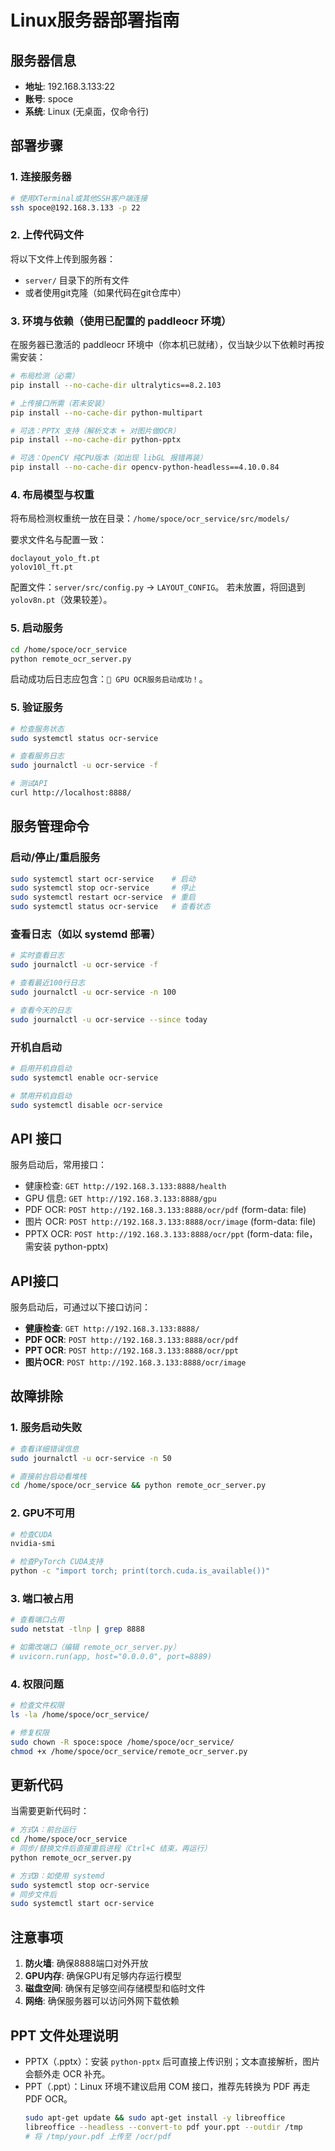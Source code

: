 # Linux服务器部署指南

## 服务器信息
- **地址**: 192.168.3.133:22
- **账号**: spoce
- **系统**: Linux (无桌面，仅命令行)

## 部署步骤

### 1. 连接服务器
```bash
# 使用XTerminal或其他SSH客户端连接
ssh spoce@192.168.3.133 -p 22
```

### 2. 上传代码文件
将以下文件上传到服务器：
- `server/` 目录下的所有文件
- 或者使用git克隆（如果代码在git仓库中）

### 3. 环境与依赖（使用已配置的 paddleocr 环境）
在服务器已激活的 paddleocr 环境中（你本机已就绪），仅当缺少以下依赖时再按需安装：
```bash
# 布局检测（必需）
pip install --no-cache-dir ultralytics==8.2.103

# 上传接口所需（若未安装）
pip install --no-cache-dir python-multipart

# 可选：PPTX 支持（解析文本 + 对图片做OCR）
pip install --no-cache-dir python-pptx

# 可选：OpenCV 纯CPU版本（如出现 libGL 报错再装）
pip install --no-cache-dir opencv-python-headless==4.10.0.84
```

### 4. 布局模型与权重
将布局检测权重统一放在目录：`/home/spoce/ocr_service/src/models/`

要求文件名与配置一致：
```
doclayout_yolo_ft.pt
yolov10l_ft.pt
```
配置文件：`server/src/config.py` → `LAYOUT_CONFIG`。
若未放置，将回退到 `yolov8n.pt`（效果较差）。

### 5. 启动服务
```bash
cd /home/spoce/ocr_service
python remote_ocr_server.py
```
启动成功后日志应包含：`🚀 GPU OCR服务启动成功！`。

### 5. 验证服务
```bash
# 检查服务状态
sudo systemctl status ocr-service

# 查看服务日志
sudo journalctl -u ocr-service -f

# 测试API
curl http://localhost:8888/
```

## 服务管理命令

### 启动/停止/重启服务
```bash
sudo systemctl start ocr-service    # 启动
sudo systemctl stop ocr-service     # 停止
sudo systemctl restart ocr-service  # 重启
sudo systemctl status ocr-service   # 查看状态
```

### 查看日志（如以 systemd 部署）
```bash
# 实时查看日志
sudo journalctl -u ocr-service -f

# 查看最近100行日志
sudo journalctl -u ocr-service -n 100

# 查看今天的日志
sudo journalctl -u ocr-service --since today
```

### 开机自启动
```bash
# 启用开机自启动
sudo systemctl enable ocr-service

# 禁用开机自启动
sudo systemctl disable ocr-service
```

## API 接口

服务启动后，常用接口：

- 健康检查: `GET http://192.168.3.133:8888/health`
- GPU 信息: `GET http://192.168.3.133:8888/gpu`
- PDF OCR: `POST http://192.168.3.133:8888/ocr/pdf` (form-data: file)
- 图片 OCR: `POST http://192.168.3.133:8888/ocr/image` (form-data: file)
- PPTX OCR: `POST http://192.168.3.133:8888/ocr/ppt` (form-data: file，需安装 python-pptx)

## API接口

服务启动后，可通过以下接口访问：

- **健康检查**: `GET http://192.168.3.133:8888/`
- **PDF OCR**: `POST http://192.168.3.133:8888/ocr/pdf`
- **PPT OCR**: `POST http://192.168.3.133:8888/ocr/ppt`
- **图片OCR**: `POST http://192.168.3.133:8888/ocr/image`

## 故障排除

### 1. 服务启动失败
```bash
# 查看详细错误信息
sudo journalctl -u ocr-service -n 50

# 直接前台启动看堆栈
cd /home/spoce/ocr_service && python remote_ocr_server.py
```

### 2. GPU不可用
```bash
# 检查CUDA
nvidia-smi

# 检查PyTorch CUDA支持
python -c "import torch; print(torch.cuda.is_available())"
```

### 3. 端口被占用
```bash
# 查看端口占用
sudo netstat -tlnp | grep 8888

# 如需改端口（编辑 remote_ocr_server.py）
# uvicorn.run(app, host="0.0.0.0", port=8889)
```

### 4. 权限问题
```bash
# 检查文件权限
ls -la /home/spoce/ocr_service/

# 修复权限
sudo chown -R spoce:spoce /home/spoce/ocr_service/
chmod +x /home/spoce/ocr_service/remote_ocr_server.py
```

## 更新代码

当需要更新代码时：
```bash
# 方式A：前台运行
cd /home/spoce/ocr_service
# 同步/替换文件后直接重启进程（Ctrl+C 结束，再运行）
python remote_ocr_server.py

# 方式B：如使用 systemd
sudo systemctl stop ocr-service
# 同步文件后
sudo systemctl start ocr-service
```

## 注意事项

1. **防火墙**: 确保8888端口对外开放
2. **GPU内存**: 确保GPU有足够内存运行模型
3. **磁盘空间**: 确保有足够空间存储模型和临时文件
4. **网络**: 确保服务器可以访问外网下载依赖

## PPT 文件处理说明

- PPTX（.pptx）：安装 `python-pptx` 后可直接上传识别；文本直接解析，图片会额外走 OCR 补充。
- PPT（.ppt）：Linux 环境不建议启用 COM 接口，推荐先转换为 PDF 再走 PDF OCR。
  ```bash
  sudo apt-get update && sudo apt-get install -y libreoffice
  libreoffice --headless --convert-to pdf your.ppt --outdir /tmp
  # 将 /tmp/your.pdf 上传至 /ocr/pdf
  ```
